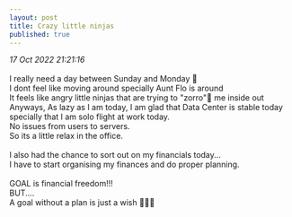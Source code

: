 ```yaml
---
layout: post
title: Crazy little ninjas
published: true
---
```

_17 Oct 2022 21:21:16_
<br>
<br>
I really need a day between Sunday and Monday 🤔 
<br>
I dont feel like moving around specially Aunt Flo is around
<br>
It feels like angry little ninjas that are trying to "zorro"🤺 me inside out 
<br>
Anyways, As lazy as I am today, I am glad that Data Center is stable today specially that I am solo flight at work today.
<br>
No issues from users to servers.
<br>
So its a little relax in the office.
<br>
<br>
I also had the chance to sort out on my financials today...
<br>
I have to start organising my finances and do proper planning.
<br>
<br>
GOAL is financial freedom!!!
<br>
BUT....
<br>
A goal without a plan is just a wish 👩🏻‍💻
